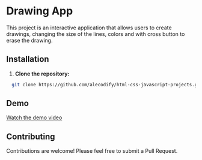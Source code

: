 # Drawing App

This project is an interactive application that allows users to create drawings, changing the size of the lines, colors and with cross button to erase the drawing.

## Installation

1. **Clone the repository:**
```bash
  git clone https://github.com/alecodify/html-css-javascript-projects.git
```

## Demo
[Watch the demo video](https://github.com/user-attachments/assets/cc8f67a3-682d-4663-97d4-6c832a872e67)

## Contributing
Contributions are welcome! Please feel free to submit a Pull Request.